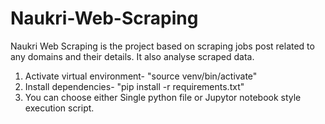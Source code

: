 # Naukri-Web-Scraping

Naukri Web Scraping is the project based on scraping jobs post related to any domains and their details. It also analyse scraped data.

1. Activate virtual environment- "source venv/bin/activate"
2. Install dependencies- "pip install -r requirements.txt"
3. You can choose either Single python file or Jupytor notebook style execution script.
